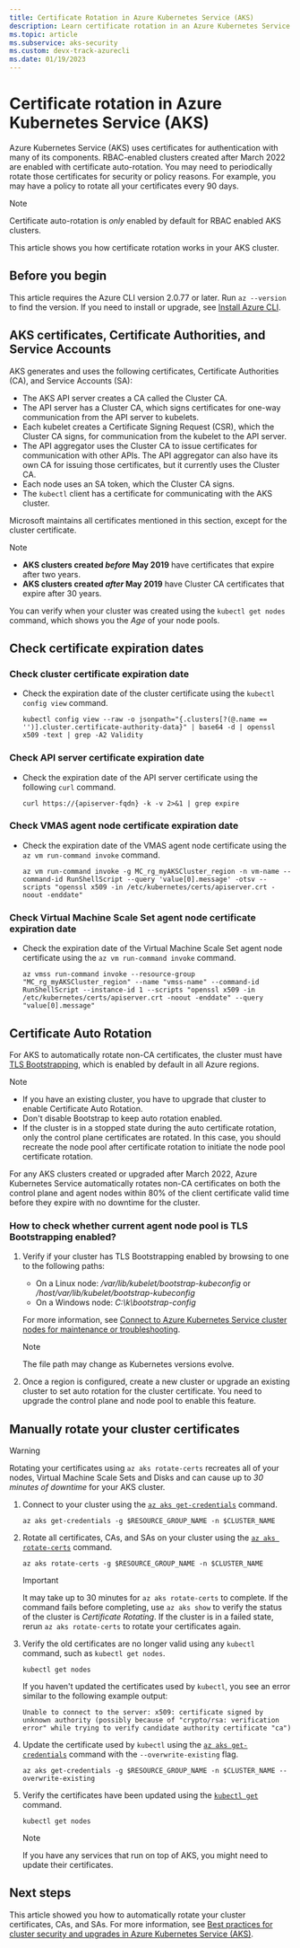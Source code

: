 ```yaml
---
title: Certificate Rotation in Azure Kubernetes Service (AKS)
description: Learn certificate rotation in an Azure Kubernetes Service (AKS) cluster.
ms.topic: article
ms.subservice: aks-security
ms.custom: devx-track-azurecli
ms.date: 01/19/2023
---
```


# Certificate rotation in Azure Kubernetes Service (AKS)

Azure Kubernetes Service (AKS) uses certificates for authentication with many of its components. RBAC-enabled clusters created after March 2022 are enabled with certificate auto-rotation. You may need to periodically rotate those certificates for security or policy reasons. For example, you may have a policy to rotate all your certificates every 90 days.

> [!NOTE]
> Certificate auto-rotation is *only* enabled by default for RBAC enabled AKS clusters.

This article shows you how certificate rotation works in your AKS cluster.

## Before you begin

This article requires the Azure CLI version 2.0.77 or later. Run `az --version` to find the version. If you need to install or upgrade, see [Install Azure CLI][azure-cli-install].

## AKS certificates, Certificate Authorities, and Service Accounts

AKS generates and uses the following certificates, Certificate Authorities (CA), and Service Accounts (SA):

* The AKS API server creates a CA called the Cluster CA.
* The API server has a Cluster CA, which signs certificates for one-way communication from the API server to kubelets.
* Each kubelet creates a Certificate Signing Request (CSR), which the Cluster CA signs, for communication from the kubelet to the API server.
* The API aggregator uses the Cluster CA to issue certificates for communication with other APIs. The API aggregator can also have its own CA for issuing those certificates, but it currently uses the Cluster CA.
* Each node uses an SA token, which the Cluster CA signs.
* The `kubectl` client has a certificate for communicating with the AKS cluster.

Microsoft maintains all certificates mentioned in this section, except for the cluster certificate.

> [!NOTE]
>
> * **AKS clusters created *before* May 2019** have certificates that expire after two years.
> * **AKS clusters created *after* May 2019** have Cluster CA certificates that expire after 30 years.
>
> You can verify when your cluster was created using the `kubectl get nodes` command, which shows you the *Age* of your node pools.

## Check certificate expiration dates

### Check cluster certificate expiration date

* Check the expiration date of the cluster certificate using the `kubectl config view` command.

    ```console
   kubectl config view --raw -o jsonpath="{.clusters[?(@.name == '')].cluster.certificate-authority-data}" | base64 -d | openssl x509 -text | grep -A2 Validity
    ```

### Check API server certificate expiration date

* Check the expiration date of the API server certificate using the following `curl` command.

    ```console
    curl https://{apiserver-fqdn} -k -v 2>&1 | grep expire
    ```

### Check VMAS agent node certificate expiration date

* Check the expiration date of the VMAS agent node certificate using the `az vm run-command invoke` command.

    ```azurecli-interactive
    az vm run-command invoke -g MC_rg_myAKSCluster_region -n vm-name --command-id RunShellScript --query 'value[0].message' -otsv --scripts "openssl x509 -in /etc/kubernetes/certs/apiserver.crt -noout -enddate"
    ```

### Check Virtual Machine Scale Set agent node certificate expiration date

* Check the expiration date of the Virtual Machine Scale Set agent node certificate using the `az vm run-command invoke` command.

    ```azurecli-interactive
    az vmss run-command invoke --resource-group "MC_rg_myAKSCluster_region" --name "vmss-name" --command-id RunShellScript --instance-id 1 --scripts "openssl x509 -in /etc/kubernetes/certs/apiserver.crt -noout -enddate" --query "value[0].message"
    ```

## Certificate Auto Rotation

For AKS to automatically rotate non-CA certificates, the cluster must have [TLS Bootstrapping](https://kubernetes.io/docs/reference/access-authn-authz/kubelet-tls-bootstrapping/), which is enabled by default in all Azure regions.

> [!NOTE]
>
> * If you have an existing cluster, you have to upgrade that cluster to enable Certificate Auto Rotation.
> * Don't disable Bootstrap to keep auto rotation enabled.
> * If the cluster is in a stopped state during the auto certificate rotation, only the control plane certificates are rotated. In this case, you should recreate the node pool after certificate rotation to initiate the node pool certificate rotation.

For any AKS clusters created or upgraded after March 2022, Azure Kubernetes Service automatically rotates non-CA certificates on both the control plane and agent nodes within 80% of the client certificate valid time before they expire with no downtime for the cluster.

### How to check whether current agent node pool is TLS Bootstrapping enabled?

1. Verify if your cluster has TLS Bootstrapping enabled by browsing to one to the following paths:

   * On a Linux node: */var/lib/kubelet/bootstrap-kubeconfig* or */host/var/lib/kubelet/bootstrap-kubeconfig*
   * On a Windows node: *C:\k\bootstrap-config*

    For more information, see [Connect to Azure Kubernetes Service cluster nodes for maintenance or troubleshooting][aks-node-access].

    > [!NOTE]
    > The file path may change as Kubernetes versions evolve.

2. Once a region is configured, create a new cluster or upgrade an existing cluster to set auto rotation for the cluster certificate. You need to upgrade the control plane and node pool to enable this feature.

## Manually rotate your cluster certificates

> [!WARNING]
> Rotating your certificates using `az aks rotate-certs` recreates all of your nodes, Virtual Machine Scale Sets and Disks and can cause up to *30 minutes of downtime* for your AKS cluster.

1. Connect to your cluster using the [`az aks get-credentials`][az-aks-get-credentials] command.

    ```azurecli-interactive
    az aks get-credentials -g $RESOURCE_GROUP_NAME -n $CLUSTER_NAME
    ```

2. Rotate all certificates, CAs, and SAs on your cluster using the [`az aks rotate-certs`][az-aks-rotate-certs] command.

    ```azurecli-interactive
    az aks rotate-certs -g $RESOURCE_GROUP_NAME -n $CLUSTER_NAME
    ```

    > [!IMPORTANT]
    > It may take up to 30 minutes for `az aks rotate-certs` to complete. If the command fails before completing, use `az aks show` to verify the status of the cluster is *Certificate Rotating*. If the cluster is in a failed state, rerun `az aks rotate-certs` to rotate your certificates again.

3. Verify the old certificates are no longer valid using any `kubectl` command, such as `kubectl get nodes`.

    ```azurecli-interactive
    kubectl get nodes
    ```

    If you haven't updated the certificates used by `kubectl`, you see an error similar to the following example output:

    ```output
    Unable to connect to the server: x509: certificate signed by unknown authority (possibly because of "crypto/rsa: verification error" while trying to verify candidate authority certificate "ca")
    ```

4. Update the certificate used by `kubectl` using the [`az aks get-credentials`][az-aks-get-credentials] command with the `--overwrite-existing` flag.

    ```azurecli-interactive
    az aks get-credentials -g $RESOURCE_GROUP_NAME -n $CLUSTER_NAME --overwrite-existing
    ```

5. Verify the certificates have been updated using the [`kubectl get`][kubectl-get] command.

    ```azurecli-interactive
    kubectl get nodes
    ```

    > [!NOTE]
    > If you have any services that run on top of AKS, you might need to update their certificates.

## Next steps

This article showed you how to automatically rotate your cluster certificates, CAs, and SAs. For more information, see [Best practices for cluster security and upgrades in Azure Kubernetes Service (AKS)][aks-best-practices-security-upgrades].

<!-- LINKS - internal -->
[azure-cli-install]: /cli/azure/install-azure-cli
[az-aks-get-credentials]: /cli/azure/aks#az_aks_get_credentials
[aks-best-practices-security-upgrades]: operator-best-practices-cluster-security.md
[aks-node-access]: ./node-access.md
[az-aks-rotate-certs]: /cli/azure/aks#az_aks_rotate_certs

<!-- LINKS - external -->
[kubectl-get]: https://kubernetes.io/docs/reference/generated/kubectl/kubectl-commands#get
